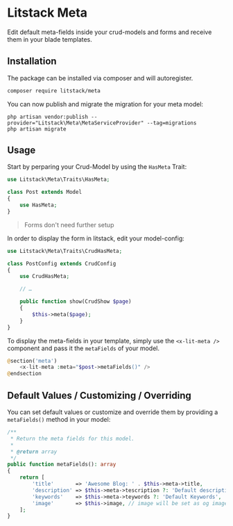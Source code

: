 # Litstack Meta

Edit default meta-fields inside your crud-models and forms and receive them in your blade templates.

## Installation

The package can be installed via composer and will autoregister.

```bash
composer require litstack/meta
```

You can now publish and migrate the migration for your meta model:

```shell
php artisan vendor:publish --provider="Litstack\Meta\MetaServiceProvider" --tag=migrations
php artisan migrate
```

## Usage

Start by perparing your Crud-Model by using the `HasMeta` Trait:

```php
use Litstack\Meta\Traits\HasMeta;

class Post extends Model
{
    use HasMeta;
}
```

> Forms don't need further setup

In order to display the form in litstack, edit your model-config:

```php
use Litstack\Meta\Traits\CrudHasMeta;

class PostConfig extends CrudConfig
{
    use CrudHasMeta;

    // …

    public function show(CrudShow $page)
    {
        $this->meta($page);
    }
}
```

To display the meta-fields in your template, simply use the `<x-lit-meta />` component and pass it the `metaFields` of your model.

```php
@section('meta')
    <x-lit-meta :meta="$post->metaFields()" />
@endsection
```

## Default Values / Customizing / Overriding

You can set default values or customize and override them by providing a `metaFields()` method in your model:

```php
/**
 * Return the meta fields for this model.
 *
 * @return array
 */
public function metaFields(): array
{
    return [
        'title'       => 'Awesome Blog: ' . $this->meta->title,
        'description' => $this->meta->tescription ?: 'Default description',
        'keywords'    => $this->meta->teywords ?: 'Default Keywords',
        'image'       => $this->image, // image will be set as og image
    ];
}
```

